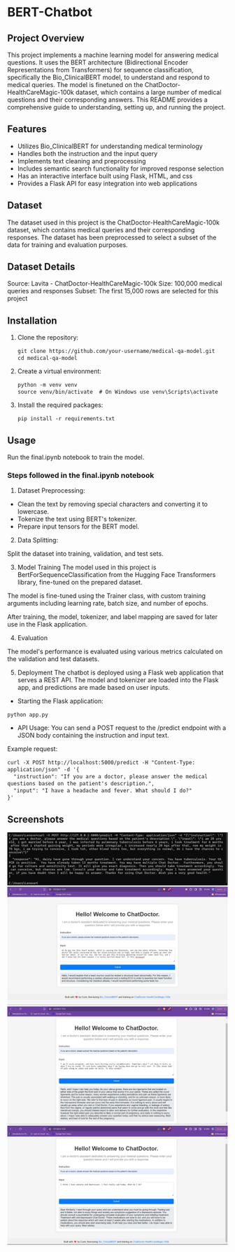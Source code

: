 # BERT-Chatbot

## Project Overview

This project implements a machine learning model for answering medical questions. It uses the BERT architecture (Bidirectional Encoder Representations from Transformers) for sequence classification, specifically the Bio_ClinicalBERT model, to understand and respond to medical queries. The model is finetuned on the ChatDoctor-HealthCareMagic-100k dataset, which contains a large number of medical questions and their corresponding answers. This README provides a comprehensive guide to understanding, setting up, and running the project.

## Features

- Utilizes Bio_ClinicalBERT for understanding medical terminology
- Handles both the instruction and the input query
- Implements text cleaning and preprocessing
- Includes semantic search functionality for improved response selection
- Has an interactive interface built using Flask, HTML, and css
- Provides a Flask API for easy integration into web applications

## Dataset

The dataset used in this project is the ChatDoctor-HealthCareMagic-100k dataset, which contains medical queries and their corresponding responses. The dataset has been preprocessed to select a subset of the data for training and evaluation purposes.

## Dataset Details
Source: Lavita - ChatDoctor-HealthCareMagic-100k
Size: 100,000 medical queries and responses
Subset: The first 15,000 rows are selected for this project

## Installation

1. Clone the repository:
   ```
   git clone https://github.com/your-username/medical-qa-model.git
   cd medical-qa-model
   ```
   
2. Create a virtual environment:
   ```
   python -m venv venv
   source venv/bin/activate  # On Windows use venv\Scripts\activate
   ```
   
3. Install the required packages:
   ```
   pip install -r requirements.txt
   ```

## Usage

Run the final.ipynb notebook to train the model.

### Steps followed in the final.ipynb notebook

1. Dataset Preprocessing:

- Clean the text by removing special characters and converting it to lowercase.
- Tokenize the text using BERT's tokenizer.
- Prepare input tensors for the BERT model.

2. Data Splitting:

Split the dataset into training, validation, and test sets.

3. Model Training
The model used in this project is BertForSequenceClassification from the Hugging Face Transformers library, fine-tuned on the prepared dataset.

The model is fine-tuned using the Trainer class, with custom training arguments including learning rate, batch size, and number of epochs. 

After training, the model, tokenizer, and label mapping are saved for later use in the Flask application.

4. Evaluation

The model's performance is evaluated using various metrics calculated on the validation and test datasets.

5. Deployment
The chatbot is deployed using a Flask web application that serves a REST API. The model and tokenizer are loaded into the Flask app, and predictions are made based on user inputs.

- Starting the Flask application:
```
python app.py
```

- API Usage:
You can send a POST request to the /predict endpoint with a JSON body containing the instruction and input text.

Example request:

```
curl -X POST http://localhost:5000/predict -H "Content-Type: application/json" -d '{
  "instruction": "If you are a doctor, please answer the medical questions based on the patient's description.",
  "input": "I have a headache and fever. What should I do?"
}'
```

## Screenshots
![Terminal](./screenshots/terminal.png)
![Query 1](./screenshots/1.png)
![Query 2](./screenshots/2.png)
![New query](./screenshots/new-question.png)
